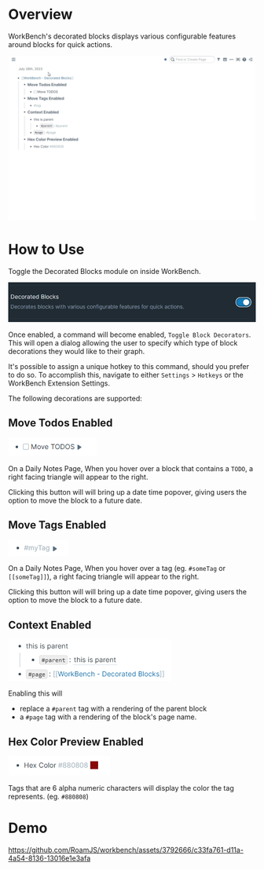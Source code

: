 # Overview

WorkBench's decorated blocks displays various configurable features around blocks for quick actions.

![](media/short-demo-decorated-blocks.gif)

# How to Use

Toggle the Decorated Blocks module on inside WorkBench.

![](media/toggle-decorated-blocks.png)

Once enabled, a command will become enabled, `Toggle Block Decorators`. This will open a dialog allowing the user to specify which type of block decorations they would like to their graph.

It's possible to assign a unique hotkey to this command, should you prefer to do so. To accomplish this, navigate to either `Settings` > `Hotkeys` or the WorkBench Extension Settings.

The following decorations are supported:

## Move Todos Enabled

![](media/decorated-blocks-move-todos.png)

On a Daily Notes Page, When you hover over a block that contains a `TODO`, a right facing triangle will appear to the right.

Clicking this button will will bring up a date time popover, giving users the option to move the block to a future date.

## Move Tags Enabled

![](media/decorated-blocks-move-tags.png)

On a Daily Notes Page, When you hover over a tag (eg. `#someTag` or `[[someTag]]`), a right facing triangle will appear to the right.

Clicking this button will will bring up a date time popover, giving users the option to move the block to a future date.

## Context Enabled

![](media/decorated-blocks-context.png)

Enabling this will

- replace a `#parent` tag with a rendering of the parent block
- a `#page` tag with a rendering of the block's page name.

## Hex Color Preview Enabled

![](media/decorated-blocks-hex-color.png)

Tags that are 6 alpha numeric characters will display the color the tag represents. (eg. `#880808`)

# Demo

https://github.com/RoamJS/workbench/assets/3792666/c33fa761-d11a-4a54-8136-13016e1e3afa
